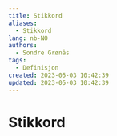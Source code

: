 ```yaml
---
title: Stikkord
aliases: 
  - Stikkord
lang: nb-NO
authors:
  - Sondre Grønås
tags:
  - Definisjon
created: 2023-05-03 10:42:39
updated: 2023-05-03 10:42:39
---
```

# Stikkord
